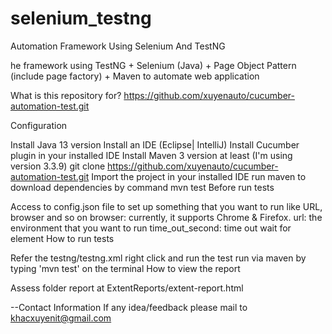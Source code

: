 # selenium_testng
Automation Framework Using Selenium And TestNG

he framework using TestNG + Selenium (Java) + Page Object Pattern (include page factory) + Maven to automate web application

What is this repository for? https://github.com/xuyenauto/cucumber-automation-test.git

Configuration

Install Java 13 version
Install an IDE (Eclipse| IntelliJ)
Install Cucumber plugin in your installed IDE
Install Maven 3 version at least (I'm using version 3.3.9)
git clone https://github.com/xuyenauto/cucumber-automation-test.git
Import the project in your installed IDE
run maven to download dependencies by command mvn test
Before run tests

Access to config.json file to set up something that you want to run like URL, browser and so on
browser: currently, it supports Chrome & Firefox.
url: the environment that you want to run
time_out_second: time out wait for element
How to run tests

Refer the testng/testng.xml
right click and run the test
run via maven by typing 'mvn test' on the terminal
How to view the report

Assess folder report at ExtentReports/extent-report.html


--Contact Information If any idea/feedback please mail to khacxuyenit@gmail.com
